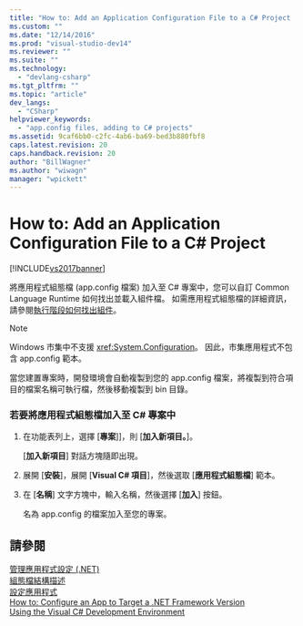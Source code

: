 ```yaml
---
title: "How to: Add an Application Configuration File to a C# Project | Microsoft Docs"
ms.custom: ""
ms.date: "12/14/2016"
ms.prod: "visual-studio-dev14"
ms.reviewer: ""
ms.suite: ""
ms.technology: 
  - "devlang-csharp"
ms.tgt_pltfrm: ""
ms.topic: "article"
dev_langs: 
  - "CSharp"
helpviewer_keywords: 
  - "app.config files, adding to C# projects"
ms.assetid: 9caf6bb0-c2fc-4ab6-ba69-bed3b880fbf8
caps.latest.revision: 20
caps.handback.revision: 20
author: "BillWagner"
ms.author: "wiwagn"
manager: "wpickett"
---
```

# How to: Add an Application Configuration File to a C# Project
[!INCLUDE[vs2017banner](../code-quality/includes/vs2017banner.md)]

將應用程式組態檔 \(app.config 檔案\) 加入至 C\# 專案中，您可以自訂 Common Language Runtime 如何找出並載入組件檔。  如需應用程式組態檔的詳細資訊，請參閱[執行階段如何找出組件](../Topic/How%20the%20Runtime%20Locates%20Assemblies.md)。  
  
> [!NOTE]
>  Windows 市集中不支援 <xref:System.Configuration>。  因此，市集應用程式不包含 app.config 範本。  
  
 當您建置專案時，開發環境會自動複製到您的 app.config 檔案，將複製到符合項目的檔案名稱可執行檔，然後移動複製到 bin 目錄。  
  
### 若要將應用程式組態檔加入至 C\# 專案中  
  
1.  在功能表列上，選擇 \[**專案**\]\]，則 \[**加入新項目。**\]。  
  
     \[**加入新項目**\] 對話方塊隨即出現。  
  
2.  展開 \[**安裝**\]，展開 \[**Visual C\# 項目**\]，然後選取 \[**應用程式組態檔**\] 範本。  
  
3.  在 \[**名稱**\] 文字方塊中，輸入名稱，然後選擇 \[**加入**\] 按鈕。  
  
     名為 app.config 的檔案加入至您的專案。  
  
## 請參閱  
 [管理應用程式設定 \(.NET\)](../ide/managing-application-settings-dotnet.md)   
 [組態檔結構描述](../Topic/Configuration%20File%20Schema%20for%20the%20.NET%20Framework.md)   
 [設定應用程式](../Topic/Configuring%20Apps%20by%20using%20Configuration%20Files.md)   
 [How to: Configure an App to Target a .NET Framework Version](http://msdn.microsoft.com/zh-tw/5247b307-89ca-417b-8dd0-e8f9bd2f4717)   
 [Using the Visual C\# Development Environment](../csharp-ide/using-the-visual-studio-development-environment-for-csharp.md)